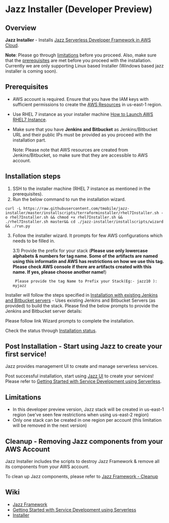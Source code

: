 # Jazz Installer (Developer Preview)
## Overview

**Jazz Installer** - Installs [Jazz Serverless Developer Framework in AWS Cloud](https://github.com/tmobile/jazz-core/wiki).

**Note**: Please go through [limitations](#limitations) before you proceed.
       Also, make sure that the [prerequisites](#prerequisites) are met before you proceed with the installation.
       Currently we are only supporting Linux based Installer (Windows based jazz installer is coming soon). 

## Prerequisites
* AWS account is required. Ensure that you have the IAM keys with sufficient permissions to create the 
  [AWS Resources](https://github.com/tmobile/jazz-installer/wiki/Jazz-Supported-Installations#aws-resources) in us-east-1 region. 
* Use RHEL 7 instance as your installer machine [How to Launch AWS RHEL7 Instance](https://github.com/tmobile/jazz-installer/wiki/Launch-AWS-RHEL7-Instance-for-Installer).
* Make sure that you have **Jenkins and Bitbucket** as Jenkins/Bitbucket URL and their public IPs must be provided as you proceed with the installation part.
  
  Note: Please note that AWS resources are created from Jenkins/Bitbucket, so make sure that they are accessible to AWS account.


## Installation steps
1) SSH to the installer machine (RHEL 7 instance as mentioned in the prerequisites).
2) Run the below command to run the installation wizard.

```
curl -L https://raw.githubusercontent.com/tmobile/jazz-installer/master/installscripts/terraforminstaller/rhel7Installer.sh -o rhel7Installer.sh && chmod +x rhel7Installer.sh && ./rhel7Installer.sh master&& cd ./jazz-installer/installscripts/wizard && ./run.py 

 ```

3) Follow the installer wizard. It prompts for few AWS configurations which needs to be filled in.

   3.1) Provide the prefix for your stack (**Please use only lowercase alphabets & numbers for tag name. Some of the artifacts are named using this informatin and AWS has restrictions on how we use this tag. Please check AWS console if there are artifacts created with this name. If yes, please choose another name!**)

        Please provide the tag Name to Prefix your Stack(Eg:- jazz10 ): myjazz

Installer will follow the steps specified in [Installation with existing Jenkins and Bitbucket servers](https://github.com/tmobile/jazz-installer/wiki/Jazz-Supported-Installations#installation-with-existing-jenkins-and-bitbucket-servers) - Uses existing Jenkins and Bitbucket Servers (as provided) to build the stack. Please find the below prompts to provide the Jenkins and Bitbucket server details:
   
        
Please follow link Wizard prompts to complete the installation.

Check the status through [Installation status](https://github.com/tmobile/jazz-installer/wiki/Jazz-Supported-Installations#installation---status).

## Post Installation - Start using Jazz to create your first service!
Jazz provides management UI to create and manage serverless services.

Post successful installation, start using [Jazz UI](https://github.com/tmobile/jazz-core/wiki/Jazz-UI---Overview) to create your services! Please refer to [Getting Started with Service Development using Serverless](https://github.com/tmobile/jazz-core/wiki/Getting-Started-with-Service-Development-using-Serverless).


## Limitations
* In this developer preview version, Jazz stack will be created in us-east-1 region (we've seen few restrictions when using us-east-2 region)
* Only one stack can be created in one region per account (this limitation will be removed in the next version)

## Cleanup - Removing Jazz components from your AWS Account
Jazz Installer includes the scripts to destroy Jazz Framework & remove all its components from your AWS account.

To clean up Jazz components, please refer to [Jazz Framework - Cleanup](https://github.com/tmobile/jazz-installer/wiki/Cleanup:-Jazz-Framework)

## Wiki
* [Jazz Framework](https://github.com/tmobile/jazz-core/wiki)
* [Getting Started with Service Development using Serverless](https://github.com/tmobile/jazz-core/wiki/Getting-Started-with-Service-Development-using-Serverless)
* [Installer](https://github.com/tmobile/jazz-installer/wiki)
